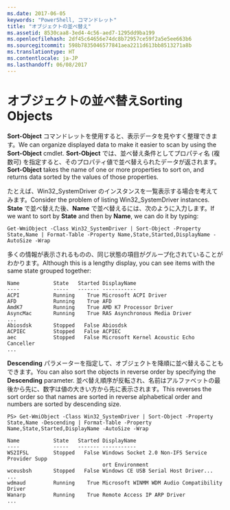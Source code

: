 ```yaml
---
ms.date: 2017-06-05
keywords: "PowerShell, コマンドレット"
title: "オブジェクトの並べ替え"
ms.assetid: 8530caa8-3ed4-4c56-aed7-1295dd9ba199
ms.openlocfilehash: 2df45c64656e74dc8b72957ce59f2a5e5ee663b6
ms.sourcegitcommit: 598b7835046577841aea2211d613bb8513271a8b
ms.translationtype: HT
ms.contentlocale: ja-JP
ms.lasthandoff: 06/08/2017
---
```

# <a name="sorting-objects"></a><span data-ttu-id="92ae6-103">オブジェクトの並べ替え</span><span class="sxs-lookup"><span data-stu-id="92ae6-103">Sorting Objects</span></span>
<span data-ttu-id="92ae6-104">**Sort-Object** コマンドレットを使用すると、表示データを見やすく整理できます。</span><span class="sxs-lookup"><span data-stu-id="92ae6-104">We can organize displayed data to make it easier to scan by using the **Sort-Object** cmdlet.</span></span> <span data-ttu-id="92ae6-105">**Sort-Object** では、並べ替え条件としてプロパティ名 (複数可) を指定すると、そのプロパティ値で並べ替えられたデータが返されます。</span><span class="sxs-lookup"><span data-stu-id="92ae6-105">**Sort-Object** takes the name of one or more properties to sort on, and returns data sorted by the values of those properties.</span></span>

<span data-ttu-id="92ae6-106">たとえば、Win32_SystemDriver のインスタンスを一覧表示する場合を考えてみます。</span><span class="sxs-lookup"><span data-stu-id="92ae6-106">Consider the problem of listing Win32_SystemDriver instances.</span></span> <span data-ttu-id="92ae6-107">**State** で並べ替えた後、**Name** で並べ替えるには、次のように入力します。</span><span class="sxs-lookup"><span data-stu-id="92ae6-107">If we want to sort by **State** and then by **Name**, we can do it by typing:</span></span>

```
Get-WmiObject -Class Win32_SystemDriver | Sort-Object -Property State,Name | Format-Table -Property Name,State,Started,DisplayName -AutoSize -Wrap
```

<span data-ttu-id="92ae6-108">多くの情報が表示されるものの、同じ状態の項目がグループ化されていることがわかります。</span><span class="sxs-lookup"><span data-stu-id="92ae6-108">Although this is a lengthy display, you can see items with the same state grouped together:</span></span>

```
Name           State   Started DisplayName
----           -----   ------- -----------
ACPI           Running    True Microsoft ACPI Driver
AFD            Running    True AFD
AmdK7          Running    True AMD K7 Processor Driver
AsyncMac       Running    True RAS Asynchronous Media Driver
...
Abiosdsk       Stopped   False Abiosdsk
ACPIEC         Stopped   False ACPIEC
aec            Stopped   False Microsoft Kernel Acoustic Echo Canceller
...
```

<span data-ttu-id="92ae6-109">**Descending** パラメーターを指定して、オブジェクトを降順に並べ替えることもできます。</span><span class="sxs-lookup"><span data-stu-id="92ae6-109">You can also sort the objects in reverse order by specifying the **Descending** parameter.</span></span> <span data-ttu-id="92ae6-110">並べ替え順序が反転され、名前はアルファベットの最後から先に、数字は値の大きい方から先に表示されます。</span><span class="sxs-lookup"><span data-stu-id="92ae6-110">This reverses the sort order so that names are sorted in reverse alphabetical order and numbers are sorted by descending size.</span></span>

```
PS> Get-WmiObject -Class Win32_SystemDriver | Sort-Object -Property State,Name -Descending | Format-Table -Property Name,State,Started,DisplayName -AutoSize -Wrap

Name           State   Started DisplayName
----           -----   ------- -----------
WS2IFSL        Stopped   False Windows Socket 2.0 Non-IFS Service Provider Supp
                               ort Environment
wceusbsh       Stopped   False Windows CE USB Serial Host Driver...
...
wdmaud         Running    True Microsoft WINMM WDM Audio Compatibility Driver
Wanarp         Running    True Remote Access IP ARP Driver
...
```

